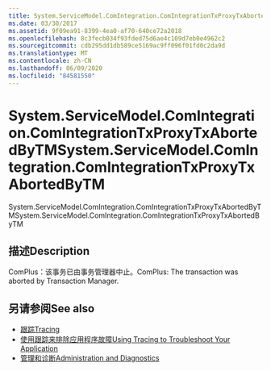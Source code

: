 ```yaml
---
title: System.ServiceModel.ComIntegration.ComIntegrationTxProxyTxAbortedByTM
ms.date: 03/30/2017
ms.assetid: 9f09ea91-8399-4ea0-af70-640ce72a2018
ms.openlocfilehash: 8c3fecb034f93fded75d6ae4c109d7eb0e4962c2
ms.sourcegitcommit: cdb295dd1db589ce5169ac9ff096f01fd0c2da9d
ms.translationtype: MT
ms.contentlocale: zh-CN
ms.lasthandoff: 06/09/2020
ms.locfileid: "84581550"
---
```

# <a name="systemservicemodelcomintegrationcomintegrationtxproxytxabortedbytm"></a><span data-ttu-id="a48ca-102">System.ServiceModel.ComIntegration.ComIntegrationTxProxyTxAbortedByTM</span><span class="sxs-lookup"><span data-stu-id="a48ca-102">System.ServiceModel.ComIntegration.ComIntegrationTxProxyTxAbortedByTM</span></span>
<span data-ttu-id="a48ca-103">System.ServiceModel.ComIntegration.ComIntegrationTxProxyTxAbortedByTM</span><span class="sxs-lookup"><span data-stu-id="a48ca-103">System.ServiceModel.ComIntegration.ComIntegrationTxProxyTxAbortedByTM</span></span>  
  
## <a name="description"></a><span data-ttu-id="a48ca-104">描述</span><span class="sxs-lookup"><span data-stu-id="a48ca-104">Description</span></span>  
 <span data-ttu-id="a48ca-105">ComPlus：该事务已由事务管理器中止。</span><span class="sxs-lookup"><span data-stu-id="a48ca-105">ComPlus: The transaction was aborted by Transaction Manager.</span></span>  
  
## <a name="see-also"></a><span data-ttu-id="a48ca-106">另请参阅</span><span class="sxs-lookup"><span data-stu-id="a48ca-106">See also</span></span>

- [<span data-ttu-id="a48ca-107">跟踪</span><span class="sxs-lookup"><span data-stu-id="a48ca-107">Tracing</span></span>](index.md)
- [<span data-ttu-id="a48ca-108">使用跟踪来排除应用程序故障</span><span class="sxs-lookup"><span data-stu-id="a48ca-108">Using Tracing to Troubleshoot Your Application</span></span>](using-tracing-to-troubleshoot-your-application.md)
- [<span data-ttu-id="a48ca-109">管理和诊断</span><span class="sxs-lookup"><span data-stu-id="a48ca-109">Administration and Diagnostics</span></span>](../index.md)

